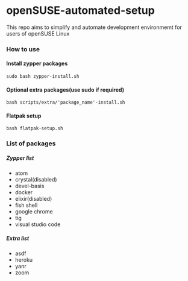 # openSUSE-automated-setup
This repo aims to simplify and automate development environmemt for users of openSUSE Linux

### How to use

#### Install zypper packages
```
sudo bash zypper-install.sh
```

#### Optional extra packages(use sudo if required)
```
bash scripts/extra/'package_name'-install.sh
```

#### Flatpak setup
```
bash flatpak-setup.sh
```

### List of packages

##### Zypper list
* atom
* crystal(disabled)
* devel-basis
* docker
* elixir(disabled)
* fish shell
* google chrome
* tig
* visual studio code

##### Extra list
* asdf
* heroku
* yanr
* zoom
